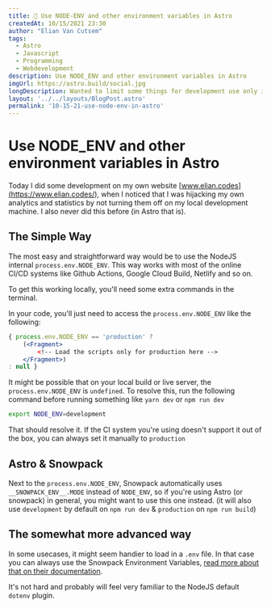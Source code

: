 ```yaml
---
title: 🔧 Use NODE-ENV and other environment variables in Astro
createdAt: 10/15/2021 23:30
author: "Elian Van Cutsem"
tags:
  - Astro
  - Javascript
  - Programming
  - Webdevelopment
description: Use NODE_ENV and other environment variables in Astro
imgUrl: https://astro.build/social.jpg
longDescription: Wanted to limit some things for development use only in Astro and don't know how? Here's a simple guide on how to use environment variables in Astro.
layout: '../../layouts/BlogPost.astro'
permalink: '10-15-21-use-node-env-in-astro'
---
```


# Use NODE_ENV and other environment variables in Astro

Today I did some development on my own website [www.elian.codes](<https://www.elian.codes/>), when I noticed that I was hijacking my own analytics and statistics by not turning them off on my local development machine. I also never did this before (in Astro that is).

## The Simple Way

The most easy and straightforward way would be to use the NodeJS internal `process.env.NODE_ENV`. This way works with most of the online CI/CD systems like Github Actions, Google Cloud Build, Netlify and so on.

To get this working locally, you'll need some extra commands in the terminal.

In your code, you'll just need to access the `process.env.NODE_ENV` like the following:

```jsx
{ process.env.NODE_ENV == 'production' ?
    (<Fragment>
        <!-- Load the scripts only for production here -->
    </Fragment>)
: null }
```

It might be possible that on your local build or live server, the `process.env.NODE_ENV` is `undefined`. To resolve this, run the following command before running something like `yarn dev` or `npm run dev`

```bash
export NODE_ENV=development
```

That should resolve it. If the CI system you're using doesn't support it out of the box, you can always set it manually to `production`

## Astro & Snowpack

Next to the `process.env.NODE_ENV`, Snowpack automatically uses `__SNOWPACK_ENV__.MODE` instead of `NODE_ENV`, so if you're using Astro (or snowpack) in general, you might want to use this one instead. (it will also use `development` by default on `npm run dev` & `production` on `npm run build`)

## The somewhat more advanced way

In some usecases, it might seem handier to load in a `.env` file. In that case you can always use the Snowpack Environment Variables, [read more about that on their documentation](<https://www.snowpack.dev/reference/environment-variables>).

It's not hard and probably will feel very familiar to the NodeJS default `dotenv` plugin.
